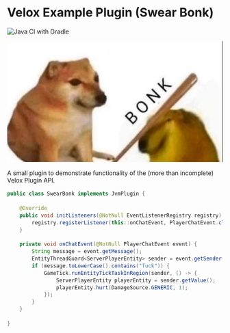# Velox Example Plugin (Swear Bonk)
![Java CI with Gradle](https://github.com/mikex86/VeloxExamplePlugin/workflows/Java%20CI%20with%20Gradle/badge.svg)

![Bonk](https://github.com/mikex86/VeloxExamplePlugin/blob/master/images/bonk.jpg)


A small plugin to demonstrate functionality of the (more than incomplete) Velox Plugin API.

```java
public class SwearBonk implements JvmPlugin {

    @Override
    public void initListeners(@NotNull EventListenerRegistry registry) {
        registry.registerListener(this::onChatEvent, PlayerChatEvent.class);
    }

    private void onChatEvent(@NotNull PlayerChatEvent event) {
        String message = event.getMessage();
        EntityThreadGuard<ServerPlayerEntity> sender = event.getSender();
        if (message.toLowerCase().contains("fuck")) {
            GameTick.runEntityTickTaskInRegion(sender, () -> {
                ServerPlayerEntity playerEntity = sender.getValue();
                playerEntity.hurt(DamageSource.GENERIC, 1);
            });
        }
    }

}
```
